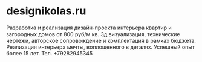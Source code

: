# designikolas.ru
 Разработка и реализация дизайн-проекта интерьера квартир и загородных домов от 800 руб/м.кв. 3д визуализация, технические чертежи, авторское сопровождение и комплектация в рамках бюджета. Реализация интерьера мечты, воплощенного в деталях. Успешный опыт более 15 лет. Тел. +79282945345

